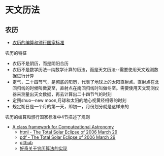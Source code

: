 # 天文历法


## 农历

- [农历的编算和颁行国家标准](https://openstd.samr.gov.cn/bzgk/gb/newGbInfo?hcno=E107EA4DE9725EDF819F33C60A44B296)

农历的特征
- 农历不是阴历，而是阴阳合历
- 农历不是数学历法--纯数学计算的历法，而是天文历法--需要使用天文观测数据进行计算
- 定气，二十四节气，是彻底的阳历，代表了地球上的太阳直射点。直射点在北回归线的时候叫做夏至，直射点在南回归线时叫做冬至。需要使用天文观测仪器来测量出天文数据，再去计算出二十四节气的时刻
- 定朔shuo--new moon,月球和太阳的地心视黄经相等的时刻
- 规定朔日是一个月的第一天，即初一，月份划分就是这样来的

农历的编算和颁行国家标准中4节描述了规则


- [A class framework for Computeational Astronomy](http://www.naughter.com/aa.html)
    - [html - The Total Solar Eclipse of 2006 March 29](https://umbra.nascom.nasa.gov/eclipse/20060329/rp.html)
    - [pdf - The Total Solar Eclipse of 2006 March 29 ](https://umbra.nascom.nasa.gov/eclipse/20060329/TP2004212762.pdf)
    - [github](https://github.com/harrysummer/AA)
    - [好奇关于农历算法的实现](https://github.com/harrysummer/AA/blob/master/aaplus/AAChineseCalendar.h)

